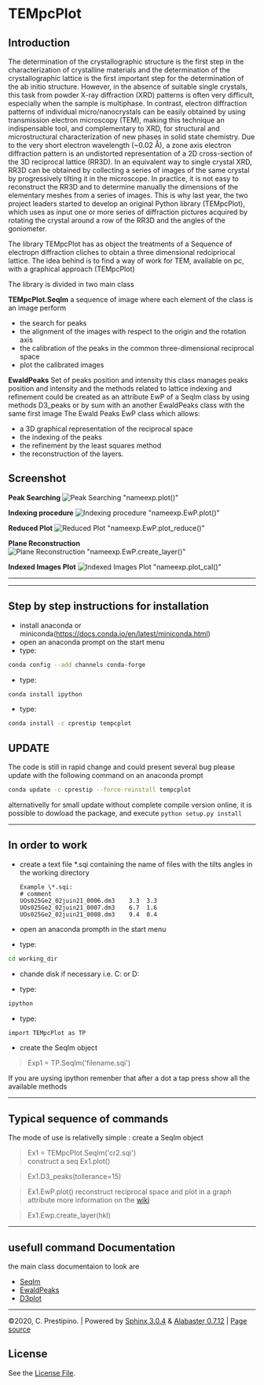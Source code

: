 # TEMpcPlot

## Introduction
The determination of the crystallographic structure is the first step in the characterization of crystalline materials and the determination of the crystallographic lattice is the first important step for the determination of the ab initio structure. However, in the absence of suitable single crystals, this task from powder X-ray diffraction (XRD) patterns is often very difficult, especially when the sample is multiphase. In contrast, electron diffraction patterns of individual micro/nanocrystals can be easily obtained by using transmission electron microscopy (TEM), making this technique an indispensable tool, and complementary to XRD, for structural and microstructural characterization of new phases in solid state chemistry.
Due to the very short electron wavelength (~0.02 Å), a zone axis electron diffraction pattern is an undistorted representation of a 2D cross-section of the 3D reciprocal lattice (RR3D). In an equivalent way to single crystal XRD, RR3D can be obtained by collecting a series of images of the same crystal by progressively tilting it in the microscope. In practice, it is not easy to reconstruct the RR3D and to determine manually the dimensions of the elementary meshes from a series of images. This is why last year, the two project leaders started to develop an original Python library (TEMpcPlot), which uses as input one or more series of diffraction pictures acquired by rotating the crystal around a row of the RR3D and the angles of the goniometer. 
 
The library TEMpcPlot has as object the treatments of a Sequence of electropn diffraction cliches to obtain a three dimensional redcipriocal lattice. The idea behind is to find a way of work for TEM, available on pc, with a graphical approach (TEMpcPlot)

The library is divided in two main class

**TEMpcPlot.SeqIm**
a sequence of image where each element of the class is an image perform 
- the search for peaks
- the alignment of the images with respect to the origin and the rotation axis
- the calibration of the peaks in the common three-dimensional reciprocal space
- plot the calibrated images

**EwaldPeaks**
Set of peaks position and intensity
this class manages peaks position and intensity and the methods related to lattice indexing and refinement
could be created as an attribute EwP of a SeqIm class by using methods D3_peaks
or by sum with an another EwaldPeaks class with the same first image
The Ewald Peaks EwP class which allows:
- a 3D graphical representation of the reciprocal space
- the indexing of the peaks
- the refinement by the least squares method 
- the reconstruction of the layers. 

## Screenshot
**Peak Searching**
![Peak Searching "nameexp.plot()"](/assets/Figure1.jpg)

**Indexing procedure**
![Indexing procedure "nameexp.EwP.plot()"](/assets/Figure2.jpg)

**Reduced Plot**
![Reduced Plot "nameexp.EwP.plot_reduce()"](/assets/Figure3.jpg)

**Plane Reconstruction**
![Plane Reconstruction "nameexp.EwP.create_layer()"](/assets/Figure4.jpg)

**Indexed Images Plot**
![Indexed Images Plot "nameexp.plot_cal()"](/assets/Figure5.jpg)


* * *

* * *

## Step by step instructions for installation
- install anaconda or miniconda(https://docs.conda.io/en/latest/miniconda.html)
- open an anaconda prompt on the start menu
- type:
```bash
conda config --add channels conda-forge
```
- type: 
```bash
conda install ipython
```
- type:
```bash
conda install -c cprestip tempcplot
```

## UPDATE
The code is still in rapid change and could present several bug
please update with the following command on an anaconda prompt  
```bash
conda update -c cprestip --force-reinstall tempcplot
```
 alternativelly for small update without complete compile version online, it is possible to dowload the package, and execute
 ```python setup.py install```

* * *
## In order to work
- create a text file  \*.sqi containing the name of files with the tilts angles in the working directory

      Example \*.sqi:
      # comment 
      UOs025Ge2_02juin21_0006.dm3    3.3  3.3
      UOs025Ge2_02juin21_0007.dm3    6.7  1.6
      UOs025Ge2_02juin21_0008.dm3    9.4  0.4

- open an anaconda prompth in the start menu
- type:
```bash
cd working_dir
```

- chande disk if necessary i.e. C: or D:

- type:
```bash
ipython
```

- type:
```bash
import TEMpcPlot as TP 
```

- create the SeqIm object
> Exp1 = TP.SeqIm('filename.sqi')

If you are uysing ipython remenber that after a dot a tap press show all the available methods
* * *


## Typical sequence of commands
The mode of use is relativelly simple :
create a SeqIm object

> Ex1 = TEMpcPlot.SeqIm('cr2.sqi') \
construct a seq
> Ex1.plot()

> Ex1.D3_peaks(tollerance=15)

> Ex1.EwP.plot()
reconstruct reciprocal space and plot in a graph attribute
more information on the [wiki](https://github.com/Prestipino/TEMpcPlot/wiki/EwaldPeaks)


> Ex1.Ewp.create_layer(hkl)



* * *
## usefull command Documentation
the main class documentaion to look are 
*  [SeqIm](https://github.com/Prestipino/TEMpcPlot/wiki/SeqIm)
*  [EwaldPeaks](https://github.com/Prestipino/TEMpcPlot/wiki/EwaldPeaks)
*  [D3plot](https://github.com/Prestipino/TEMpcPlot/wiki/D3plot)

* * * ****************************


©2020, C. Prestipino. | Powered by [Sphinx 3.0.4](http://sphinx-doc.org/) & [Alabaster 0.7.12](https://github.com/bitprophet/alabaster) | [Page source](_sources/index.rst.txt)
   

## License

See the [License File](./LICENSE.md).
